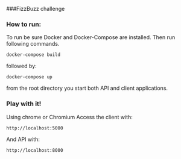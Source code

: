 ###FizzBuzz challenge

### How to run:
 To run be sure Docker and Docker-Compose are installed.  Then run following commands.

 ```
 docker-compose build
 ```

 followed by:

 ```
docker-compose up
 ```

from the root directory you start both API and client applications.


### Play with it!
Using chrome or Chromium
Access the client with:

```
http://localhost:5000
```

And API with:

```
http://localhost:8000
```
